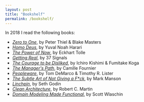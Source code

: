 ```yaml
---
layout: post
title: "Bookshelf"
permalink: /bookshelf/
---
```


In 2018 I read the following books:

* [_Zero to One_](https://www.goodreads.com/book/show/18050143), by Peter Thiel & Blake Masters
* [_Homo Deus_](https://www.goodreads.com/book/show/31138556), by Yuval Noah Harari
* [_The Power of Now_](https://www.goodreads.com/book/show/6708), by Eckhart Tolle
* [_Getting Real_](https://www.goodreads.com/book/show/447648), by 37 Signals
* [_The Courage to be Disliked_](https://www.goodreads.com/book/show/36622739), by Ichiro Kishimi &  Fumitake Koga
* [_The Manager's Path_](https://www.goodreads.com/book/show/33369254), by Camille Fournier
* [_Peopleware_](https://www.goodreads.com/book/show/67825), by Tom DeMarco & Timothy R. Lister
* [_The Subtle Art of Not Giving a F*ck_](https://www.goodreads.com/book/show/28257707), by Mark Manson
* [_Linchpin_](https://www.goodreads.com/book/show/7155145), by Seth Godin
* [_Clean Architecture_](https://www.goodreads.com/book/show/18043011), by Robert C. Martin
* [_Domain Modeling Made Functional_](https://www.goodreads.com/book/show/34921689), by Scott Wlaschin
